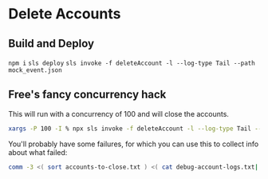 # Delete Accounts

## Build and Deploy

`npm i`
`sls deploy`
`sls invoke -f deleteAccount -l --log-type Tail --path mock_event.json`

## Free's fancy concurrency hack
This will run with a concurrency of 100 and will close the accounts.

```sh
xargs -P 100 -I % npx sls invoke -f deleteAccount -l --log-type Tail --data '{"email":"%"}' < accounts-to-close.txt | tee debug-account-logs-.txt
```

You'll probably have some failures, for which you can use this to collect info about what failed:
```sh
comm -3 <( sort accounts-to-close.txt ) <( cat debug-account-logs.txt| grep "DELETED ACCOUNT SUCCESS" | cut -c 102- | sort ) > accounts-still-open.txt
```
